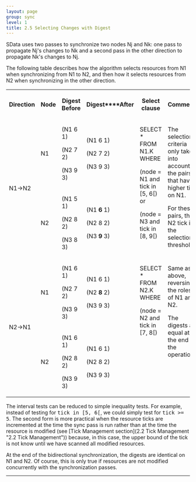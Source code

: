 ```yaml
---
layout: page
group: sync
level: 1
title: 2.5 Selecting Changes with Digest
---
```


SData uses two passes to synchronize two nodes Nj and Nk: one pass to
propagate Nj's changes to Nk and a second pass in the other direction to
propagate Nk's changes to Nj.

The following table describes how the algorithm selects resources from N1
when synchronizing from N1 to N2, and then how it selects resources from N2 when
synchronizing in the other direction.

<table class="content">
<tbody>

<tr>

<th>

**Direction**

</th>
<th>

**Node**

</th>
<th>

**Digest Before**

</th>
<th>

**Digest****After**

</th>
<th>

**Select clause**

</th>
<th>

**Comments**

</th>

</tr>

<tr>

<td rowspan="2">

N1-&gt;N2

</td>
<td>

N1

</td>
<td>

(N1 6 1)

(N2 7 2)

(N3 9 3)

</td>
<td>

(N1 6 1)

(N2 7 2)

(N3 9 3)

</td>
<td rowspan="2" valign="top">

SELECT * FROM N1.K WHERE

(node = N1 and tick in [5, 6[) or

(node = N3 and tick in [8, 9[)

</td>
<td rowspan="2" valign="top">

The selection criteria only takes into account the pairs that have a higher
tick on N1.&nbsp;

For these pairs, the N2 tick is the selection threshold.

</td>

</tr>

<tr>

<td>

N2

</td>
<td>

(N1 5 1)

(N2 8 2)

(N3 8 3)

</td>
<td>

(N1&nbsp;**6**&nbsp;1)

(N2 8 2)

(N3&nbsp;**9**&nbsp;3)

</td>

</tr>

<tr>

<td rowspan="2">

N2-&gt;N1

</td>
<td>

N1

</td>
<td>

(N1 6 1)

(N2 7 2)

(N3 9 3)

</td>
<td>

(N1 6 1)

(N2&nbsp;**8**&nbsp;2)

(N3 9 3)

</td>
<td rowspan="2" valign="top">

SELECT * FROM N2.K WHERE

(node = N2 and tick in [7, 8[)

</td>
<td rowspan="2" valign="top">

Same as above, reversing the roles of N1 and N2.

The digests are equal at the end of the operation.

</td>

</tr>

<tr>

<td>

N2

</td>
<td>

(N1 6 1)

(N2 8 2)

(N3 9 3)

</td>
<td>

(N1 6 1)

(N2 8 2)

(N3 9 3)

</td>

</tr>

</tbody>
</table>

The interval tests can be reduced to simple inequality tests.
For example, instead of testing for&nbsp;<tt>tick in [5, 6[</tt>, we could simply
test for&nbsp;<tt>tick &gt;= 5</tt>. The second form is more practical when the
resource ticks&nbsp;are incremented at the time the sync pass is run rather than at
the time the resource is modified (see&nbsp;[Tick Management section](2.2 Tick Management "2.2 Tick Management")) because, in this case, the upper bound of the tick is not know
until we have scanned all modified resources.

At the end of the bidirectional synchronization, the digests are identical on
N1 and N2. Of course, this is only true if resources are not modified
concurrently with the synchronization passes.

* * *